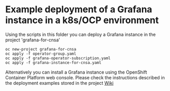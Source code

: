 # Example deployment of a Grafana instance in a k8s/OCP environment


Using the scripts in this folder you can deploy a Grafana instance in the project 'grafana-for-cnsa'

```
oc new-project grafana-for-cnsa
oc apply -f operator-group.yaml
oc apply -f grafana-operator-subscription.yaml
oc apply -f grafana-instance-for-cnsa.yaml

```

Alternatively you can install a Grafana instance using the OpenShift Container Platform web console. Please check the instructions described in the deployment examples stored in the project [Wiki](/docs/grafana_deployment_ocp.md)
